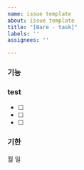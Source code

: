```yaml
---
name: issue template
about: issue template
title: "[Bare - task]"
labels: ''
assignees: ''

---
```


### 기능

### test
- [ ] 
- [ ] 
- [ ] 
### 기한
월 일
